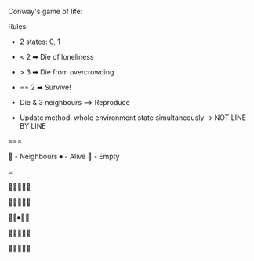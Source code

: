 Conway's game of life:

Rules: 
* 2 states: 0, 1
* < 2 ➡ Die of loneliness
* \> 3 ➡ Die from overcrowding
* == 2 ➡ Survive!
* Die & 3 neighbours ==> Reproduce

* Update method: whole environment state simultaneously -> NOT LINE BY LINE

===

🔲 - Neighbours
⏹ - Alive
🔳 - Empty

=

🔳🔳🔳🔳🔳

🔳🔲🔲🔲🔳

🔳🔲⏹🔲🔳

🔳🔲🔲🔲🔳

🔳🔳🔳🔳🔳